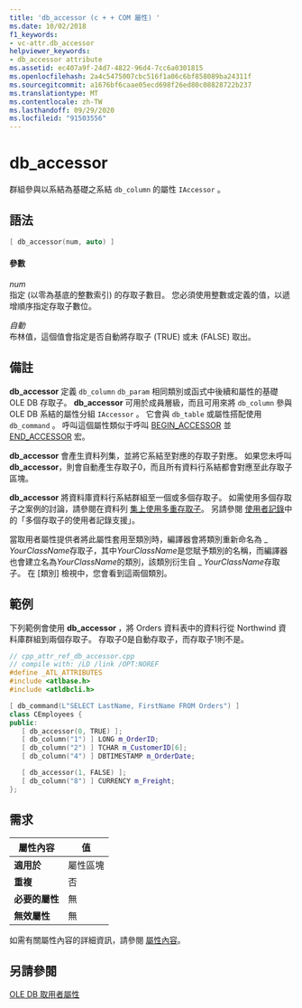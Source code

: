 ```yaml
---
title: 'db_accessor (c + + COM 屬性) '
ms.date: 10/02/2018
f1_keywords:
- vc-attr.db_accessor
helpviewer_keywords:
- db_accessor attribute
ms.assetid: ec407a9f-24d7-4822-96d4-7cc6a0301815
ms.openlocfilehash: 2a4c5475007cbc516f1a06c6bf858089ba24311f
ms.sourcegitcommit: a1676bf6caae05ecd698f26ed80c08828722b237
ms.translationtype: MT
ms.contentlocale: zh-TW
ms.lasthandoff: 09/29/2020
ms.locfileid: "91503556"
---
```

# <a name="db_accessor"></a>db_accessor

群組參與以系結為基礎之系結 `db_column` 的屬性 `IAccessor` 。

## <a name="syntax"></a>語法

```cpp
[ db_accessor(num, auto) ]
```

#### <a name="parameters"></a>參數

*num*<br/>
指定 (以零為基底的整數索引) 的存取子數目。 您必須使用整數或定義的值，以遞增順序指定存取子數位。

*自動*<br/>
布林值，這個值會指定是否自動將存取子 (TRUE) 或未 (FALSE) 取出。

## <a name="remarks"></a>備註

**db_accessor** 定義 `db_column` `db_param` 相同類別或函式中後續和屬性的基礎 OLE DB 存取子。 **db_accessor** 可用於成員層級，而且可用來將 `db_column` 參與 OLE DB 系結的屬性分組 `IAccessor` 。 它會與 `db_table` 或屬性搭配使用 `db_command` 。 呼叫這個屬性類似于呼叫 [BEGIN_ACCESSOR](../../data/oledb/macros-and-global-functions-for-ole-db-consumer-templates.md#begin_accessor) 並 [END_ACCESSOR](../../data/oledb/macros-and-global-functions-for-ole-db-consumer-templates.md#end_accessor) 宏。

**db_accessor** 會產生資料列集，並將它系結至對應的存取子對應。 如果您未呼叫 **db_accessor**，則會自動產生存取子0，而且所有資料行系結都會對應至此存取子區塊。

**db_accessor** 將資料庫資料行系結群組至一個或多個存取子。 如需使用多個存取子之案例的討論，請參閱在資料列 [集上使用多重存取子](../../data/oledb/using-multiple-accessors-on-a-rowset.md)。 另請參閱 [使用者記錄](../../data/oledb/user-records.md)中的「多個存取子的使用者記錄支援」。

當取用者屬性提供者將此屬性套用至類別時，編譯器會將類別重新命名為 \_ *YourClassName*存取子，其中*YourClassName*是您賦予類別的名稱，而編譯器也會建立名為*YourClassName*的類別，該類別衍生自 \_ *YourClassName*存取子。  在 [類別] 檢視中，您會看到這兩個類別。

## <a name="example"></a>範例

下列範例會使用 **db_accessor** ，將 Orders 資料表中的資料行從 Northwind 資料庫群組到兩個存取子。 存取子0是自動存取子，而存取子1則不是。

```cpp
// cpp_attr_ref_db_accessor.cpp
// compile with: /LD /link /OPT:NOREF
#define _ATL_ATTRIBUTES
#include <atlbase.h>
#include <atldbcli.h>

[ db_command(L"SELECT LastName, FirstName FROM Orders") ]
class CEmployees {
public:
   [ db_accessor(0, TRUE) ];
   [ db_column("1") ] LONG m_OrderID;
   [ db_column("2") ] TCHAR m_CustomerID[6];
   [ db_column("4") ] DBTIMESTAMP m_OrderDate;

   [ db_accessor(1, FALSE) ];
   [ db_column("8") ] CURRENCY m_Freight;
};
```

## <a name="requirements"></a>需求

| 屬性內容 | 值 |
|-|-|
|**適用於**|屬性區塊|
|**重複**|否|
|**必要的屬性**|無|
|**無效屬性**|無|

如需有關屬性內容的詳細資訊，請參閱 [屬性內容](cpp-attributes-com-net.md#contexts)。

## <a name="see-also"></a>另請參閱

[OLE DB 取用者屬性](ole-db-consumer-attributes.md)
